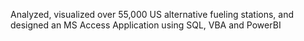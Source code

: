 Analyzed, visualized over 55,000 US alternative fueling stations, and designed an MS Access Application using SQL, VBA and PowerBI
